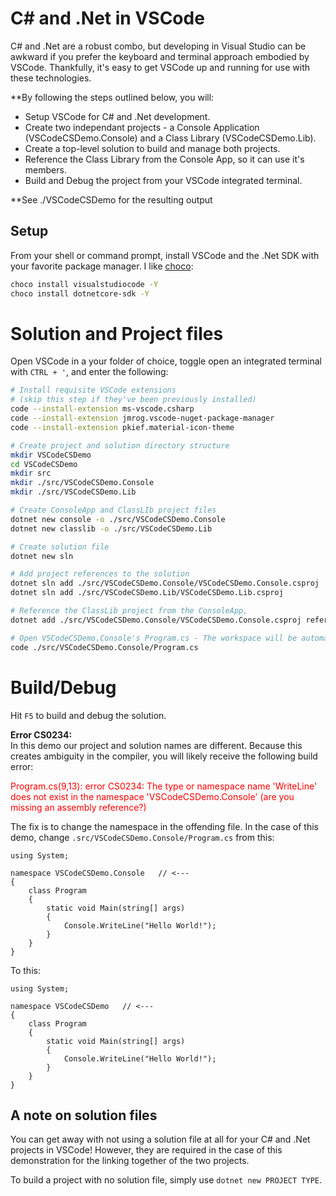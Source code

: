 # C# and .Net in VSCode
C# and .Net are a robust combo, but developing in Visual Studio can be awkward if you prefer the keyboard and terminal approach embodied by VSCode. Thankfully, it's easy to get VSCode up and running for use with these technologies.
  
**By following the steps outlined below, you will:

* Setup VSCode for C# and .Net development.
* Create two independant projects - a Console Application (VSCodeCSDemo.Console) and a Class Library (VSCodeCSDemo.Lib).
* Create a top-level solution to build and manage both projects.
* Reference the Class Library from the Console App, so it can use it's members.
* Build and Debug the project from your VSCode integrated terminal.

**See ./VSCodeCSDemo for the resulting output

## Setup

From your shell or command prompt, install VSCode and the .Net SDK with your favorite package manager. I like [choco](https://chocolatey.org):

```bash
choco install visualstudiocode -Y
choco install dotnetcore-sdk -Y
```

# Solution and Project files

Open VSCode in a your folder of choice, toggle open an integrated terminal with `CTRL + '`, and enter the following:

```bash
# Install requisite VSCode extensions
# (skip this step if they've been previously installed)
code --install-extension ms-vscode.csharp
code --install-extension jmrog.vscode-nuget-package-manager
code --install-extension pkief.material-icon-theme

# Create project and solution directory structure
mkdir VSCodeCSDemo
cd VSCodeCSDemo
mkdir src
mkdir ./src/VSCodeCSDemo.Console
mkdir ./src/VSCodeCSDemo.Lib

# Create ConsoleApp and ClassLIb project files
dotnet new console -o ./src/VSCodeCSDemo.Console
dotnet new classlib -o ./src/VSCodeCSDemo.Lib

# Create solution file
dotnet new sln

# Add project references to the solution
dotnet sln add ./src/VSCodeCSDemo.Console/VSCodeCSDemo.Console.csproj
dotnet sln add ./src/VSCodeCSDemo.Lib/VSCodeCSDemo.Lib.csproj

# Reference the ClassLib project from the ConsoleApp,
dotnet add ./src/VSCodeCSDemo.Console/VSCodeCSDemo.Console.csproj reference ./src/VSCodeCSDemo.Lib/VSCodeCSDemo.Lib.csproj

# Open VSCodeCSDemo.Console's Program.cs - The workspace will be automatically updated by VSCode. Click 'Yes' to update project assets when prompted.
code ./src/VSCodeCSDemo.Console/Program.cs
```

# Build/Debug
Hit `F5` to build and debug the solution.

**Error CS0234:**  
In this demo our project and solution names are different. Because this creates ambiguity in the compiler, you will likely receive the following build error:
  
<span style="color:red">
Program.cs(9,13): error CS0234: The type or namespace name 'WriteLine' does not exist in the namespace 'VSCodeCSDemo.Console' (are you missing an assembly reference?)
</span>
  
The fix is to change the namespace in the offending file. In the case of this demo, change `.src/VSCodeCSDemo.Console/Program.cs` from this:

```CSharp
using System;

namespace VSCodeCSDemo.Console   // <---
{
    class Program
    {
        static void Main(string[] args)
        {
            Console.WriteLine("Hello World!");
        }
    }
}
```

To this:

```CSharp
using System;

namespace VSCodeCSDemo   // <---
{
    class Program
    {
        static void Main(string[] args)
        {
            Console.WriteLine("Hello World!");
        }
    }
}
```

## A note on solution files

You can get away with not using a solution file at all for your C# and .Net projects in VSCode! However, they are required in the case of this demonstration for the linking together of the two projects.
  
To build a project with no solution file, simply use `dotnet new PROJECT TYPE`.